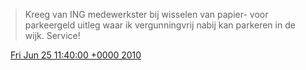 > Kreeg van ING medewerkster bij wisselen van papier\- voor parkeergeld uitleg waar ik vergunningvrij nabij kan parkeren in de wijk\. Service\!

<img src="../../media/tweet.ico" width="12" /> [Fri Jun 25 11:40:00 +0000 2010](https://twitter.com/DromerDenker/status/17007352423)